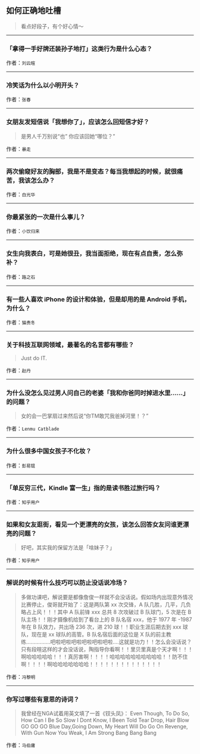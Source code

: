 ## 如何正确地吐槽

> 看点好段子，有个好心情～


 
---

### 「拿得一手好牌还装孙子地打」这类行为是什么心态？

> 


作者：`刘云暄`

---

### 冷笑话为什么以小明开头？

> 


作者：`张春`

---

### 女朋友发短信说「我想你了」，应该怎么回短信才好？

> 是男人千万别说“也”
> 你应该回她“哪位？”


作者：`暴走`

---

### 两次偷窥好友的胸部，我是不是变态？每当我想起的时候，就很痛苦，我该怎么办？

> 


作者：`白光华`

---

### 你最紧张的一次是什么事儿？

> 


作者：`小饮归来`

---

### 女生向我表白，可是她很丑，我当面拒绝，现在有点自责，怎么弥补？

> 


作者：`路之石`

---

### 有一些人喜欢 iPhone 的设计和体验，但是却用的是 Android 手机，为什么？

> 


作者：`猫责冬`

---

### 关于科技互联网领域，最著名的名言都有哪些？

> Just do IT.


作者：`赵丹`

---

### 为什么没怎么见过男人问自己的老婆「我和你爸同时掉进水里……」的问题？

> 女的会一巴掌扇过来然后说“你TM敢咒我爸掉河里！？”


作者：`Lenmu Catblade`

---

### 为什么很多中国女孩子不化妆？

> 


作者：`彭易锟`

---

### 「单反穷三代，Kindle 富一生」指的是读书胜过旅行吗？

> 


作者：`知乎用户`

---

### 如果和女友逛街，看见一个更漂亮的女孩，该怎么回答女友问谁更漂亮的问题？

> 好吧，其实我的保留方法是「啥妹子？」


作者：`知乎用户`

---

### 解说的时候有什么技巧可以防止没话说冷场？

> 多做功课吧，解说要是都像詹俊一样就不会没话说。假如场内出现意外情况比赛停止，俊哥就开始了：这是两队第 xx 次交锋，A 队几胜，几平，几负略占上风！！！其中 A 队前锋 xxx 总共 8 次攻破过 B 队球门，5 次是在 B 队主场！！刚才摄像机给到了看台上的 B 队名宿 xxx，他于 1977 年 -1987 年在 B 队效力，共出场 236 次，进 210 球！！职业生涯后期去到 xxx 球队，现在是 xx 球队的高管。B 队名宿后面的这位是 X 队的前主教练................吧啦吧啦吧啦吧啦吧啦吧啦....这就是功力！！怎么会没话说？
> 只有段暄这样的才会没话说，陶指导你看啊！！里贝里真是个天才啊！！！啊哈哈哈哈哈！！！真厉害啊！！！！哈哈哈哈哈哈哈哈哈哈！！防不住啊！！！！啊哈哈哈哈哈哈哈！！！！！！！！！！！！！！


作者：`冯黎明`

---

### 你写过哪些有意思的诗词？

> 我曾经在NGA试着用英文填了一首《钗头凤》：
> Even Though, To Do So, How Can I Be So Slow
> I Dont Know, I Been Told
> Tear Drop, Hair Blow
> GO GO GO
> Blue Day,Going Down, My Heart Will Do Go On
> Revenge, With Gun
> Now You Weak, I Am Strong
> Bang Bang Bang


作者：`马伯庸`